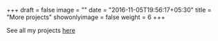 +++
draft = false
image = ""
date = "2016-11-05T19:56:17+05:30"
title = "More projects"
showonlyimage = false
weight = 6
+++

See all my projects [here](http://lizziew.github.io/projects/)

<!--more-->
